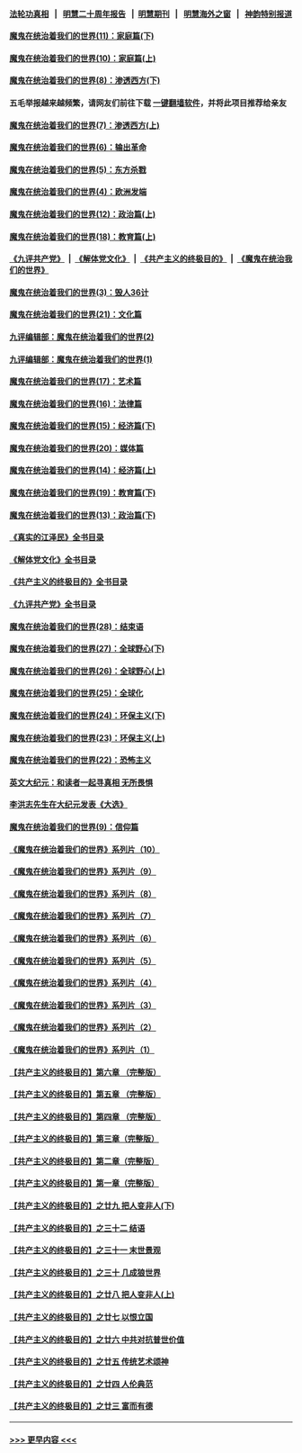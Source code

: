 #### [法轮功真相](https://github.com/gfw-breaker/truth/blob/master/README.md?t=0) &nbsp;&nbsp;|&nbsp;&nbsp; [明慧二十周年报告](https://github.com/gfw-breaker/mh-reports/blob/master/README.md?t=0) &nbsp;&nbsp;|&nbsp;&nbsp;[明慧期刊](https://github.com/gfw-breaker/mh-qikan) &nbsp;&nbsp;|&nbsp;&nbsp; [明慧海外之窗](https://github.com/gfw-breaker/mh-news/blob/master/README.md?t=0) &nbsp;&nbsp;|&nbsp;&nbsp; [神韵特别报道](https://github.com/gfw-breaker/mh-news/blob/master/shenyun.md?t=0)
#### [魔鬼在统治着我们的世界(11)：家庭篇(下)](../pages/nsc422/n10440961.md?t=12161150) 
#### [魔鬼在统治着我们的世界(10)：家庭篇(上)](../pages/nsc422/n10435448.md?t=12161150) 
#### [魔鬼在统治着我们的世界(8)：渗透西方(下)](../pages/nsc422/n10429603.md?t=12161150) 
#### 五毛举报越来越频繁，请网友们前往下载 [一键翻墙软件](https://github.com/gfw-breaker/ssr-accounts)，并将此项目推荐给亲友
#### [魔鬼在统治着我们的世界(7)：渗透西方(上)](../pages/nsc422/n10426013.md?t=12161150) 
#### [魔鬼在统治着我们的世界(6)：输出革命](../pages/nsc422/n10421536.md?t=12161150) 
#### [魔鬼在统治着我们的世界(5)：东方杀戮](../pages/nsc422/n10417707.md?t=12161150) 
#### [魔鬼在统治着我们的世界(4)：欧洲发端](../pages/nsc422/n10414890.md?t=12161150) 
#### [魔鬼在统治着我们的世界(12)：政治篇(上)](../pages/nsc422/n10444576.md?t=12161150) 
#### [魔鬼在统治着我们的世界(18)：教育篇(上)](../pages/nsc422/n10526970.md?t=12161150) 
#### [《九评共产党》](https://github.com/begood0513/9ping.md/blob/master/README.md) &nbsp;|&nbsp; [《解体党文化》](../../../../jtdwh.md/blob/master/README.md)  &nbsp;|&nbsp; [《共产主义的终极目的》](../../../../gczydzjmd.md/blob/master/README.md) &nbsp;|&nbsp; [《魔鬼在统治我们的世界》](../../../../mgztzwmdsj.md/blob/master/README.md) 
#### [魔鬼在统治着我们的世界(3)：毁人36计](../pages/nsc422/n10411583.md?t=12161150) 
#### [魔鬼在统治着我们的世界(21)：文化篇](../pages/nsc422/n10597706.md?t=12161150) 
#### [九评编辑部：魔鬼在统治着我们的世界(2)](../pages/nsc422/n10410036.md?t=12161150) 
#### [九评编辑部：魔鬼在统治着我们的世界(1)](../pages/nsc422/n10406825.md?t=12161150) 
#### [魔鬼在统治着我们的世界(17)：艺术篇](../pages/nsc422/n10499093.md?t=12161150) 
#### [魔鬼在统治着我们的世界(16)：法律篇](../pages/nsc422/n10485969.md?t=12161150) 
#### [魔鬼在统治着我们的世界(15)：经济篇(下)](../pages/nsc422/n10469975.md?t=12161150) 
#### [魔鬼在统治着我们的世界(20)：媒体篇](../pages/nsc422/n10586579.md?t=12161150) 
#### [魔鬼在统治着我们的世界(14)：经济篇(上)](../pages/nsc422/n10457370.md?t=12161150) 
#### [魔鬼在统治着我们的世界(19)：教育篇(下)](../pages/nsc422/n10564808.md?t=12161150) 
#### [魔鬼在统治着我们的世界(13)：政治篇(下)](../pages/nsc422/n10448270.md?t=12161150) 
#### [《真实的江泽民》全书目录](../pages/nsc422/n13721399.md?t=12161150) 
#### [《解体党文化》全书目录](../pages/nsc422/n13721157.md?t=12161150) 
#### [《共产主义的终极目的》全书目录](../pages/nsc422/n13721048.md?t=12161150) 
#### [《九评共产党》全书目录](../pages/nsc422/n13708085.md?t=12161150) 
#### [魔鬼在统治着我们的世界(28)：结束语](../pages/nsc422/n10936246.md?t=12161150) 
#### [魔鬼在统治着我们的世界(27)：全球野心(下)](../pages/nsc422/n10928319.md?t=12161150) 
#### [魔鬼在统治着我们的世界(26)：全球野心(上)](../pages/nsc422/n10900318.md?t=12161150) 
#### [魔鬼在统治着我们的世界(25)：全球化](../pages/nsc422/n10788205.md?t=12161150) 
#### [魔鬼在统治着我们的世界(24)：环保主义(下)](../pages/nsc422/n10695307.md?t=12161150) 
#### [魔鬼在统治着我们的世界(23)：环保主义(上)](../pages/nsc422/n10688613.md?t=12161150) 
#### [魔鬼在统治着我们的世界(22)：恐怖主义](../pages/nsc422/n10614727.md?t=12161150) 
#### [英文大纪元：和读者一起寻真相 无所畏惧](../pages/nsc422/n12542027.md?t=12161150) 
#### [李洪志先生在大纪元发表《大选》](../pages/nsc422/n12534746.md?t=12161150) 
#### [魔鬼在统治着我们的世界(9)：信仰篇](../pages/nsc422/n10432159.md?t=12161150) 
#### [《魔鬼在统治着我们的世界》系列片（10）](../pages/nsc422/n12292670.md?t=12161150) 
#### [《魔鬼在统治着我们的世界》系列片（9）](../pages/nsc422/n12290859.md?t=12161150) 
#### [《魔鬼在统治着我们的世界》系列片（8）](../pages/nsc422/n12287445.md?t=12161150) 
#### [《魔鬼在统治着我们的世界》系列片（7）](../pages/nsc422/n12283425.md?t=12161150) 
#### [《魔鬼在统治着我们的世界》系列片（6）](../pages/nsc422/n12282314.md?t=12161150) 
#### [《魔鬼在统治着我们的世界》系列片（5）](../pages/nsc422/n12281419.md?t=12161150) 
#### [《魔鬼在统治着我们的世界》系列片（4）](../pages/nsc422/n12274024.md?t=12161150) 
#### [《魔鬼在统治着我们的世界》系列片（3）](../pages/nsc422/n12271322.md?t=12161150) 
#### [《魔鬼在统治着我们的世界》系列片（2）](../pages/nsc422/n12269049.md?t=12161150) 
#### [《魔鬼在统治着我们的世界》系列片（1）](../pages/nsc422/n12267575.md?t=12161150) 
#### [【共产主义的终极目的】第六章 （完整版）](../pages/nsc422/n11428913.md?t=12161150) 
#### [【共产主义的终极目的】第五章 （完整版）](../pages/nsc422/n11428912.md?t=12161150) 
#### [【共产主义的终极目的】第四章 （完整版）](../pages/nsc422/n11428907.md?t=12161150) 
#### [【共产主义的终极目的】第三章（完整版）](../pages/nsc422/n11428848.md?t=12161150) 
#### [【共产主义的终极目的】第二章（完整版）](../pages/nsc422/n11428831.md?t=12161150) 
#### [【共产主义的终极目的】第一章（完整版）](../pages/nsc422/n11417651.md?t=12161150) 
#### [【共产主义的终极目的】之廿九 把人变非人(下)](../pages/nsc422/n11344140.md?t=12161150) 
#### [【共产主义的终极目的】之三十二 结语](../pages/nsc422/n11360535.md?t=12161150) 
#### [【共产主义的终极目的】之三十一 末世景观](../pages/nsc422/n11351129.md?t=12161150) 
#### [【共产主义的终极目的】之三十 几成狼世界](../pages/nsc422/n11348280.md?t=12161150) 
#### [【共产主义的终极目的】之廿八 把人变非人(上)](../pages/nsc422/n11340492.md?t=12161150) 
#### [【共产主义的终极目的】之廿七 以恨立国](../pages/nsc422/n11336944.md?t=12161150) 
#### [【共产主义的终极目的】之廿六 中共对抗普世价值](../pages/nsc422/n11324785.md?t=12161150) 
#### [【共产主义的终极目的】之廿五 传统艺术颂神](../pages/nsc422/n11296396.md?t=12161150) 
#### [【共产主义的终极目的】之廿四 人伦典范](../pages/nsc422/n11296397.md?t=12161150) 
#### [【共产主义的终极目的】之廿三 富而有德](../pages/nsc422/n11283598.md?t=12161150) 

----
#### [ >>> 更早内容 <<< ](../indexes/nsc422-earlier.md)
